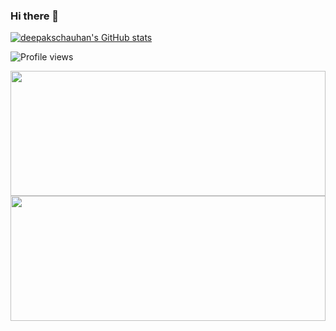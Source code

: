 ### Hi there 👋

<!--
**deepakschauhan/deepakschauhan** is a ✨ _special_ ✨ repository because its `README.md` (this file) appears on your GitHub profile.

Here are some ideas to get you started:

- 🔭 I’m currently working on ...
- 🌱 I’m currently learning ...
- 👯 I’m looking to collaborate on ...
- 🤔 I’m looking for help with ...
- 💬 Ask me about ...
- 📫 How to reach me: ...
- 😄 Pronouns: ...
- ⚡ Fun fact: ...
-->

[![deepakschauhan's GitHub stats](https://github-readme-stats.vercel.app/api?username=deepakschauhan)](https://github.com/anuraghazra/github-readme-stats)

![Profile views](https://gpvc.arturio.dev/deepakschauhan)

<img src="https://github-readme-stats.vercel.app/api/top-langs/?username=deepakschauhan&theme=radical&layout=compact" width="100%" height="200em"/>
<img src="http://github-readme-streak-stats.herokuapp.com/?user=deepakschauhan&count_private=true&theme=radical" width="100%" height="200em"/>

